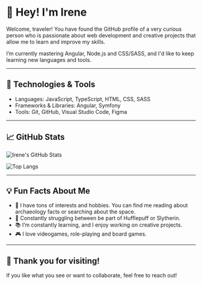 # 👋 Hey! I'm Irene

Welcome, traveler! You have found the GitHub profile of a very curious person who is passionate about web development and creative projects that allow me to learn and improve my skills. 

I’m currently mastering Angular, Node.js and CSS/SASS, and I'd like to keep learning new languages and tools.  

---

## 🚀 Technologies & Tools
- Languages: JavaScript, TypeScript, HTML, CSS, SASS
- Frameworks & Libraries: Angular, Symfony
- Tools: Git, GitHub, Visual Studio Code, Figma

---

## 📈 GitHub Stats
![Irene's GitHub Stats](https://github-readme-stats.vercel.app/api?username=Kairirin&show_icons=true&theme=radical)

![Top Langs](https://github-readme-stats.vercel.app/api/top-langs/?username=Kairirin&layout=compact&hide=html,css&theme=radical&hide_title=true)

---

## 💡 Fun Facts About Me
- 🌌 I have tons of interests and hobbies. You can find me reading about archaeology facts or searching about the space.
- 🦉 Constantly struggling between be part of Hufflepuff or Slytherin.
- 📚 I’m constantly learning, and I enjoy working on creative projects.
- 🎮 I love videogames, role-playing and board games.

---

## 🎉 Thank you for visiting!
If you like what you see or want to collaborate, feel free to reach out!
